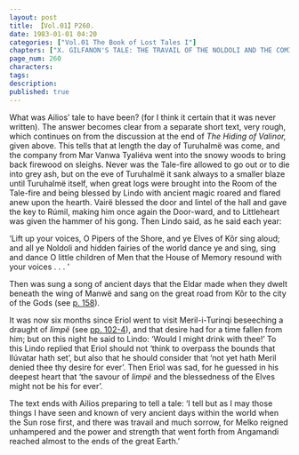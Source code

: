 ```yaml
---
layout: post
title: 【Vol.01】P260.
date: 1983-01-01 04:20
categories: ["Vol.01 The Book of Lost Tales I"]
chapters: ["X. GILFANON'S TALE: THE TRAVAIL OF THE NOLDOLI AND THE COMING OF MANKIND"]
page_num: 260
characters: 
tags: 
description: 
published: true
---
```


What was Ailios’ tale to have been? (for I think it certain that it was never written). The answer becomes clear from a separate short text, very rough, which continues on from the discussion at the end of <I>The Hiding of Valinor,</I> given above. This tells that at length the day of Turuhalmë was come, and the company from Mar Vanwa Tyaliéva went into the snowy woods to bring back firewood on sleighs. Never was the Tale-fire allowed to go out or to die into grey ash, but on the eve of Turuhalmë it sank always to a smaller blaze until Turuhalmë itself, when great logs were brought into the Room of the Tale-fire and being blessed by Lindo with ancient magic roared and flared anew upon the hearth. Vairë blessed the door and lintel of the hall and gave the key to Rúmil, making him once again the Door-ward, and to Littleheart was given the hammer of his gong. Then Lindo said, as he said each year:

‘Lift up your voices, O Pipers of the Shore, and ye Elves of Kôr sing aloud; and all ye Noldoli and hidden fairies of the world dance ye and sing, sing and dance O little children of Men that the House of Memory resound with your voices . . . ’

Then was sung a song of ancient days that the Eldar made when they dwelt beneath the wing of Manwë and sang on the great road from Kôr to the city of the Gods (see [p. 158]({{site.baseurl}}/vol01-p158)).

It was now six months since Eriol went to visit Meril-i-Turinqi beseeching a draught of <I>limpë</I> (see [pp. 102-4]({{site.baseurl}}/vol01-p102)), and that desire had for a time fallen from him; but on this night he said to Lindo: ‘Would I might drink with thee!’ To this Lindo replied that Eriol should not ‘think to overpass the bounds that Ilúvatar hath set’, but also that he should consider that ‘not yet hath Meril denied thee thy desire for ever’. Then Eriol was sad, for he guessed in his deepest heart that ‘the savour of <I>limpë</I> and the blessedness of the Elves might not be his for ever’.

The text ends with Ailios preparing to tell a tale: ‘I tell but as I may those things I have seen and known of very ancient days within the world when the Sun rose first, and there was travail and much sorrow, for Melko reigned unhampered and the power and strength that went forth from Angamandi reached almost to the ends of the great Earth.’

